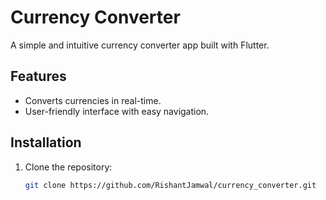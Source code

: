 # Currency Converter

A simple and intuitive currency converter app built with Flutter.

## Features
- Converts currencies in real-time.
- User-friendly interface with easy navigation.

## Installation
1. Clone the repository:
   ```bash
   git clone https://github.com/RishantJamwal/currency_converter.git
